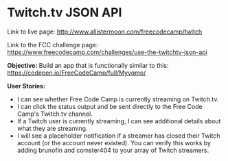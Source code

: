# Twitch.tv JSON API

Link to live page:
http://www.allistermoon.com/freecodecamp/twitch

Link to the FCC challenge page:
 https://www.freecodecamp.com/challenges/use-the-twitchtv-json-api

__Objective:__
Build an app that is functionally similar to this: https://codepen.io/FreeCodeCamp/full/Myvqmo/

__User Stories:__
- I can see whether Free Code Camp is currently streaming on Twitch.tv.
- I can click the status output and be sent directly to the Free Code Camp's Twitch.tv channel.
- If a Twitch user is currently streaming, I can see additional details about what they are streaming.
- I will see a placeholder notification if a streamer has closed their Twitch account (or the account never existed). You can verify this works by adding brunofin and comster404 to your array of Twitch streamers.